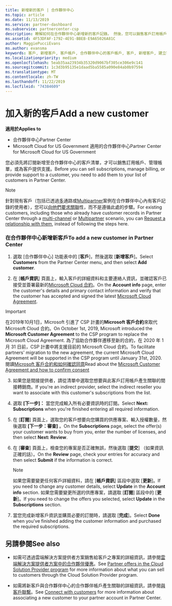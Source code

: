 ```yaml
---
title: 新增新的客戶 | 合作夥伴中心
ms.topic: article
ms.date: 11/13/2019
ms.service: partner-dashboard
ms.subservice: partnercenter-csp
description: 瞭解如何在合作夥伴中心新增新的客戶記錄。 然後，您可以銷售客戶訂用帳戶、管理帳單，或提供客戶支援。
ms.assetid: 4F53DFAF-1792-4E91-BBEB-E9A65026A81C
author: MaggiePucciEvans
ms.author: evansma
keywords: 客戶, 新增客戶, 客戶帳戶, 合作夥伴中心的客戶帳戶, 客戶, 新增客戶, 建立客戶帳戶
ms.localizationpriority: medium
ms.openlocfilehash: 5eab35aa23934b35320d9067bf305ce306e9c141
ms.sourcegitcommit: 1c3d3b95135e1daad5ba5585a090e84ab0b97594
ms.translationtype: MT
ms.contentlocale: zh-TW
ms.lasthandoff: 11/22/2019
ms.locfileid: "74384609"
---
```

# <a name="add-a-new-customer"></a><span data-ttu-id="4f9bc-105">加入新的客戶</span><span class="sxs-lookup"><span data-stu-id="4f9bc-105">Add a new customer</span></span>

<span data-ttu-id="4f9bc-106">**適用於**</span><span class="sxs-lookup"><span data-stu-id="4f9bc-106">**Applies to**</span></span>

-  <span data-ttu-id="4f9bc-107">合作夥伴中心</span><span class="sxs-lookup"><span data-stu-id="4f9bc-107">Partner Center</span></span>
-  <span data-ttu-id="4f9bc-108">Microsoft Cloud for US Government 適用的合作夥伴中心</span><span class="sxs-lookup"><span data-stu-id="4f9bc-108">Partner Center for Microsoft Cloud for US Government</span></span>

<span data-ttu-id="4f9bc-109">您必須先將訂閱新增至合作夥伴中心的客戶清單，才可以銷售訂用帳戶、管理帳單，或為客戶提供支援。</span><span class="sxs-lookup"><span data-stu-id="4f9bc-109">Before you can sell subscriptions, manage billing, or provide support to a customer, you need to add them to your list of customers in Partner  Center.</span></span>

>[!NOTE]
><span data-ttu-id="4f9bc-110">針對現有客戶（包括已透過[多](multichannel.md)通路或[Multipartner](multipartner.md)案例在合作夥伴中心內有客戶記錄的使用者），您可以[向他們要求關聯](request-a-relationship-with-a-customer.md)性，而不是遵循此處的步驟。</span><span class="sxs-lookup"><span data-stu-id="4f9bc-110">For existing customers, including those who already have customer records in Partner Center through a [multi-channel](multichannel.md) or [Multipartner](multipartner.md) scenario, you can [Request a relationship with them](request-a-relationship-with-a-customer.md), instead of following the steps here.</span></span>

### <a name="to-add-a-new-customer-in-partner-center"></a><span data-ttu-id="4f9bc-111">在合作夥伴中心新增新客戶</span><span class="sxs-lookup"><span data-stu-id="4f9bc-111">To add a new customer in Partner Center</span></span>

1. <span data-ttu-id="4f9bc-112">選取 [合作夥伴中心] 功能表中的 [**客戶**]，然後選取 [**新增客戶**]。</span><span class="sxs-lookup"><span data-stu-id="4f9bc-112">Select **Customers** from the Partner Center menu, and then select **Add customer**.</span></span>

2. <span data-ttu-id="4f9bc-113">在 [**帳戶資訊**] 頁面上，輸入客戶的詳細資料和主要連絡人資訊，並確認客戶已接受並簽署最新的[Microsoft Cloud 合約](agreements.md)。</span><span class="sxs-lookup"><span data-stu-id="4f9bc-113">On the **Account info** page, enter the customer's details and primary contact information and verify that the customer has accepted and signed the latest [Microsoft Cloud Agreement](agreements.md).</span></span>

>[!IMPORTANT] 
> <span data-ttu-id="4f9bc-114">在2019年10月1日，Microsoft 引進了 CSP 計畫的**Microsoft 客戶合約**來取代 Microsoft Cloud 合約。</span><span class="sxs-lookup"><span data-stu-id="4f9bc-114">On October 1st, 2019, Microsoft introduced the **Microsoft Customer Agreement** to the CSP program to replace the Microsoft Cloud Agreement.</span></span> <span data-ttu-id="4f9bc-115">為了協助合作夥伴遷移至新的合約，在 2020 年 1 月 31 日前，CSP 計畫中將支援目前的 Microsoft Cloud 合約。</span><span class="sxs-lookup"><span data-stu-id="4f9bc-115">To facilitate partners' migration to the new agreement, the current Microsoft Cloud Agreement will be supported in the CSP program until January 31st, 2020.</span></span> <span data-ttu-id="4f9bc-116">閱讀[Microsoft 客戶合約和如何確認同意](confirm-customer-agreement.md)</span><span class="sxs-lookup"><span data-stu-id="4f9bc-116">Read about the [Microsoft Customer Agreement and how to confirm consent](confirm-customer-agreement.md)</span></span>
  
3. <span data-ttu-id="4f9bc-117">如果您是間接提供者，請從清單中選取您想要與此客戶訂用帳戶產生關聯的間接轉銷商。</span><span class="sxs-lookup"><span data-stu-id="4f9bc-117">If you're an indirect provider, select the indirect reseller you want to associate with this customer's subscriptions from the list.</span></span>

4. <span data-ttu-id="4f9bc-118">選取 **[下一步]：** 當您完成輸入所有必要資訊時的訂閱。</span><span class="sxs-lookup"><span data-stu-id="4f9bc-118">Select **Next: Subscriptions** when you're finished entering all required information.</span></span>

5. <span data-ttu-id="4f9bc-119">在 [**訂閱**] 頁面上，選取您的客戶想要向您購買的供應專案、輸入授權數量，然後選取 **[下一步：審查]** 。</span><span class="sxs-lookup"><span data-stu-id="4f9bc-119">On the **Subscriptions** page, select the offer(s) your customer wants to buy from you, enter the number of licenses, and then select **Next: Review**.</span></span>

6. <span data-ttu-id="4f9bc-120">在 [**審查**] 頁面上，檢查您的專案是否正確無誤，然後選取 [**提交**] （如果資訊正確的話）。</span><span class="sxs-lookup"><span data-stu-id="4f9bc-120">On the **Review** page, check your entries for accuracy and then select **Submit** if the information is correct.</span></span>

    >[!NOTE]
    ><span data-ttu-id="4f9bc-121">如果您需要變更任何客戶詳細資料，請在 [**帳戶資訊**] 區段中選取 [**更新**]。</span><span class="sxs-lookup"><span data-stu-id="4f9bc-121">If you need to change any customer details, select **Update** in the **Account info** section.</span></span> <span data-ttu-id="4f9bc-122">如果您需要變更所選的供應專案，請選取 [**訂閱**] 區段中的 [**更新**]。</span><span class="sxs-lookup"><span data-stu-id="4f9bc-122">If you need to change the offers you selected, select **Update** in the **Subscriptions** section.</span></span>

7. <span data-ttu-id="4f9bc-123">當您完成新增客戶資訊並購買必要的訂閱時，請選取 [**完成**]。</span><span class="sxs-lookup"><span data-stu-id="4f9bc-123">Select **Done** when you've finished adding the customer information and purchased the required subscriptions.</span></span>

## <a name="see-also"></a><span data-ttu-id="4f9bc-124">另請參閱</span><span class="sxs-lookup"><span data-stu-id="4f9bc-124">See also</span></span>

- <span data-ttu-id="4f9bc-125">如需可透過雲端解決方案提供者方案銷售給客戶之專案的詳細資訊，請參閱[雲端解決方案提供者方案中的合作夥伴優惠](csp-offers.md)。</span><span class="sxs-lookup"><span data-stu-id="4f9bc-125">See [Partner offers in the Cloud Solution Provider program](csp-offers.md) for more information about what you can sell to customers through the Cloud Solution Provider program.</span></span>

- <span data-ttu-id="4f9bc-126">如需將新客戶與合作夥伴中心的合作夥伴帳戶產生關聯的詳細資訊，請參閱[與客戶聯繫](customer-accounts.md)。</span><span class="sxs-lookup"><span data-stu-id="4f9bc-126">See [Connect with customers](customer-accounts.md) for more information about associating a new customer to your partner account in Partner Center.</span></span>